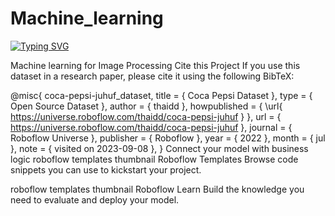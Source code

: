 # Machine_learning
[![Typing SVG](https://readme-typing-svg.demolab.com?font=Fira+Code&pause=1000&width=435&lines=Hello!+My+name+is+Ekuong.+Nice+To+Meet+You)](https://git.io/typing-svg)

Machine learning for Image Processing
Cite this Project
If you use this dataset in a research paper, please cite it using the following BibTeX:

@misc{ coca-pepsi-juhuf_dataset,
    title = { Coca Pepsi Dataset },
    type = { Open Source Dataset },
    author = { thaidd },
    howpublished = { \url{ https://universe.roboflow.com/thaidd/coca-pepsi-juhuf } },
    url = { https://universe.roboflow.com/thaidd/coca-pepsi-juhuf },
    journal = { Roboflow Universe },
    publisher = { Roboflow },
    year = { 2022 },
    month = { jul },
    note = { visited on 2023-09-08 },
}
Connect your model with business logic
roboflow templates thumbnail
Roboflow Templates
Browse code snippets you can use to kickstart your project.

 roboflow templates thumbnail
Roboflow Learn
Build the knowledge you need to evaluate and deploy your model.
